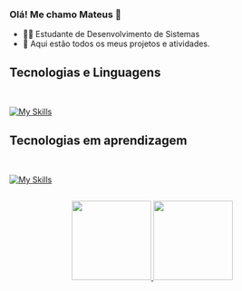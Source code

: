### Olá! Me chamo Mateus 👋

* 👨‍💻 Estudante de Desenvolvimento de Sistemas
* 📂 Aqui estão todos os meus projetos e atividades.

## Tecnologias e Linguagens

<div style="display: inline_block"><br/>

[![My Skills](https://skillicons.dev/icons?i=java,mysql,html,css,git,github&theme=dark)](https://skillicons.dev)

## Tecnologias em aprendizagem

<div style="display: inline_block"><br/>
  
[![My Skills](https://skillicons.dev/icons?i=javascript&theme=dark)](https://skillicons.dev)
  
##  
 
<div align="center">
  <a href="https://github.com/Mat-P1">
    <img height="140em" src="https://github-readme-stats.vercel.app/api?username=Mat-P1&show_icons=true&theme=tokyonight"/>
    <img height="140em" src="https://github-readme-stats.vercel.app/api/top-langs/?username=Mat-P1&layout=compact&theme=tokyonight"/>
  </a>
</div>  

